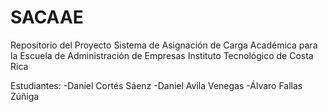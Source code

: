SACAAE
======
Repositorio del Proyecto Sistema de Asignación de Carga Académica para la Escuela de Administración de Empresas
Instituto Tecnológico de Costa Rica

Estudiantes:
-Daniel Cortés Sáenz
-Daniel Avila Venegas
-Álvaro Fallas Zúñiga
